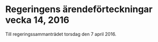 # Regeringens ärendeförteckningar vecka 14, 2016

Till regeringssammanträdet torsdag den 7 april 2016\.
